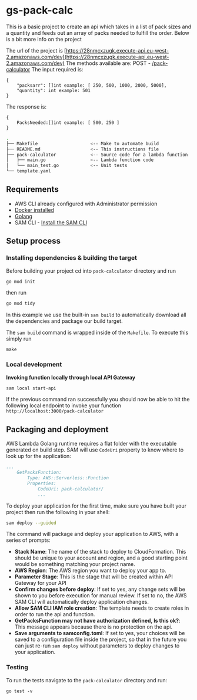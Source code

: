 # gs-pack-calc

This is a basic project to create an api which takes in a list of pack sizes and a quantity and feeds out an array of packs needed to fulfill the order. Below is a bit more info on the project

The url of the project is [https://28nmcxzugk.execute-api.eu-west-2.amazonaws.com/dev](https://28nmcxzugk.execute-api.eu-west-2.amazonaws.com/dev)
The methods available are:
POST - [/pack-calculator](https://28nmcxzugk.execute-api.eu-west-2.amazonaws.com/dev/pack-calculator)
The input required is:
```shell
{
    "packsarr": []int example: [ 250, 500, 1000, 2000, 5000],
    "quantity": int example: 501
}
```

The response is:
```shell
{
    PacksNeeded:[]int example: [ 500, 250 ]
}
```

```bash
.
├── Makefile                    <-- Make to automate build
├── README.md                   <-- This instructions file
├── pack-calculator             <-- Source code for a lambda function
│   ├── main.go                 <-- Lambda function code
│   └── main_test.go            <-- Unit tests
└── template.yaml
```

## Requirements

* AWS CLI already configured with Administrator permission
* [Docker installed](https://www.docker.com/community-edition)
* [Golang](https://golang.org)
* SAM CLI - [Install the SAM CLI](https://docs.aws.amazon.com/serverless-application-model/latest/developerguide/serverless-sam-cli-install.html)

## Setup process

### Installing dependencies & building the target 

Before building your project cd into `pack-calculator` directory and run 

```bash
go mod init
```

then run

```bash
go mod tidy
```

In this example we use the built-in `sam build` to automatically download all the dependencies and package our build target.   

The `sam build` command is wrapped inside of the `Makefile`. To execute this simply run
 
```shell
make
```

### Local development

**Invoking function locally through local API Gateway**

```bash
sam local start-api
```

If the previous command ran successfully you should now be able to hit the following local endpoint to invoke your function `http://localhost:3000/pack-calculator`

## Packaging and deployment

AWS Lambda Golang runtime requires a flat folder with the executable generated on build step. SAM will use `CodeUri` property to know where to look up for the application:

```yaml
...
    GetPacksFunction:
        Type: AWS::Serverless::Function
        Properties:
            CodeUri: pack-calculator/
            ...
```

To deploy your application for the first time, make sure you have built your project then run the following in your shell:

```bash
sam deploy --guided
```

The command will package and deploy your application to AWS, with a series of prompts:

* **Stack Name**: The name of the stack to deploy to CloudFormation. This should be unique to your account and region, and a good starting point would be something matching your project name.
* **AWS Region**: The AWS region you want to deploy your app to.
* **Parameter Stage**: This is the stage that will be created within API Gateway for your API
* **Confirm changes before deploy**: If set to yes, any change sets will be shown to you before execution for manual review. If set to no, the AWS SAM CLI will automatically deploy application changes.
* **Allow SAM CLI IAM role creation**: The template needs to create roles in order to run the api and function.
* **GetPacksFunction may not have authorization defined, Is this ok?**: This message appears because there is no protection on the api.
* **Save arguments to samconfig.toml**: If set to yes, your choices will be saved to a configuration file inside the project, so that in the future you can just re-run `sam deploy` without parameters to deploy changes to your application.

### Testing

To run the tests navigate to the `pack-calculator` directory and run:

```shell
go test -v
```